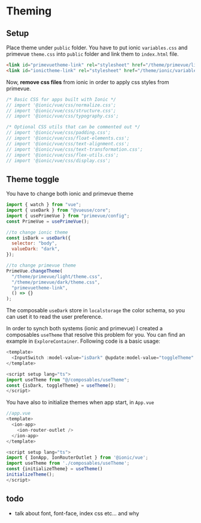 # Theming

## Setup 

Place theme under `public` folder. You have to put ionic `variables.css` and primevue `theme.css` into `public` folder and link them to `index.html` file.

```html
<link id="primevuetheme-link" rel="stylesheet" href="/theme/primevue/light/theme.css">
<link id="ionictheme-link" rel="stylesheet" href="/theme/ionic/variables.css">
```

Now, **remove css files** from ionic in order to apply css styles from primevue. 

```ts
/* Basic CSS for apps built with Ionic */
// import '@ionic/vue/css/normalize.css';   
// import '@ionic/vue/css/structure.css';
// import '@ionic/vue/css/typography.css';

/* Optional CSS utils that can be commented out */
// import '@ionic/vue/css/padding.css';
// import '@ionic/vue/css/float-elements.css';
// import '@ionic/vue/css/text-alignment.css';
// import '@ionic/vue/css/text-transformation.css';
// import '@ionic/vue/css/flex-utils.css';
// import '@ionic/vue/css/display.css';
```

## Theme toggle

You have to change both ionic and primevue theme

```js
import { watch } from "vue";
import { useDark } from "@vueuse/core";
import { usePrimeVue } from "primevue/config";
const PrimeVue = usePrimeVue();

//to change ionic theme
const isDark = useDark({
  selector: "body",
  valueDark: "dark",
});

//to change primevue theme
PrimeVue.changeTheme(
  "/theme/primevue/light/theme.css",
  "/theme/primevue/dark/theme.css",
  "primevuetheme-link",
  () => {}
);
```

The composable `useDark` store in `localstorage` the color schema, so you can uset it to read the user preference. 

In order to synch both systems (ionic and primevue) I created a composables `useTheme` that resolve this problem for you. You can find an example in `ExploreContainer`. Following code is a basic usage:

```js
<template>
  <InputSwitch :model-value="isDark" @update:model-value="toggleTheme" />
</template>

<script setup lang="ts">
import useTheme from "@/composables/useTheme";
const {isDark, toggleTheme} = useTheme();
</script>
```

You have also to initialize themes when app start, in `App.vue`

```js
//app.vue
<template>
  <ion-app>
    <ion-router-outlet />
  </ion-app>
</template>

<script setup lang="ts">
import { IonApp, IonRouterOutlet } from '@ionic/vue';
import useTheme from './composables/useTheme';
const {initializeTheme} = useTheme()
initializeTheme();
</script>
```

## todo

- talk about font, font-face, index css etc... and why